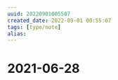 ```yaml
---
uuid: 20220901005507
created_date: 2022-09-01 00:55:07
tags: [type/note]
alias:
---
```


# 2021-06-28